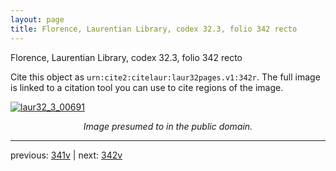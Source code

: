 ```yaml
---
layout: page
title: Florence, Laurentian Library, codex 32.3, folio 342 recto
---
```


Florence, Laurentian Library, codex 32.3, folio 342 recto

Cite this object as `urn:cite2:citelaur:laur32pages.v1:342r`.  The full image is linked to a citation tool you can use to cite regions of the image.

[![laur32_3_00691](http://www.homermultitext.org/iipsrv?IIIF=/project/homer/pyramidal/deepzoom/citelaur/laur32imgs/v1/laur32_3_00691.tif/full/800,/0/default.jpg)](http://www.homermultitext.org/ict2/?urn=urn:cite2:citelaur:laur32imgs.v1:laur32_3_00691) 

<p style="text-align: center; font-style: italic;">Image presumed to in the public domain.</p>

---

previous: [341v](../341v/) | next: [342v](../342v/)
